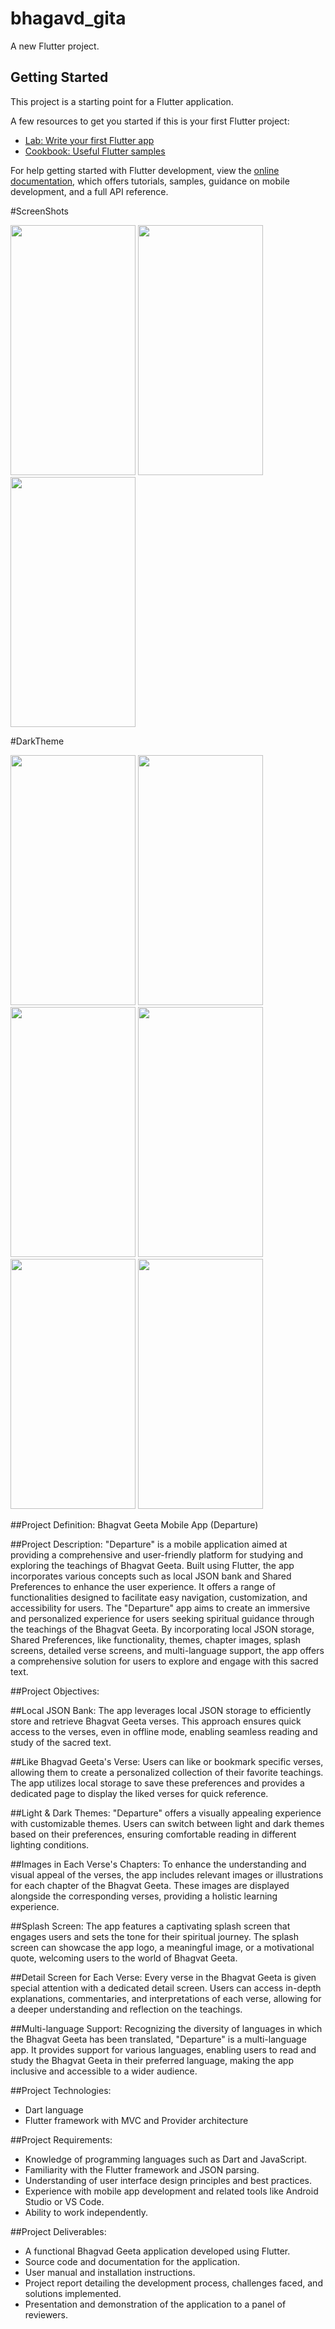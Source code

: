 # bhagavd_gita

A new Flutter project.

## Getting Started

This project is a starting point for a Flutter application.

A few resources to get you started if this is your first Flutter project:

- [Lab: Write your first Flutter app](https://docs.flutter.dev/get-started/codelab)
- [Cookbook: Useful Flutter samples](https://docs.flutter.dev/cookbook)

For help getting started with Flutter development, view the
[online documentation](https://docs.flutter.dev/), which offers tutorials,
samples, guidance on mobile development, and a full API reference.

#ScreenShots

<img src="https://github.com/khushal1099/bhagavd_gita/assets/138639130/9fd514e2-6651-4001-9f18-8e871de96b74" width="200" height="400">
<img src="https://github.com/khushal1099/bhagavd_gita/assets/138639130/d43810fa-c501-43fe-9c5f-db9df49c7031" width="200" height="400">
<img src="https://github.com/khushal1099/bhagavd_gita/assets/138639130/28677054-b4f8-4d2a-8c01-ef834bbe7eb4" width="200" height="400">

#DarkTheme

<img src="https://github.com/khushal1099/bhagavd_gita/assets/138639130/41cf2e36-2007-4086-9ad9-1d31fc1a3d31" width="200" height="400">
<img src="https://github.com/khushal1099/bhagavd_gita/assets/138639130/e21c1f36-dcae-4516-bdd9-edc50ac26658" width="200" height="400">
<img src="https://github.com/khushal1099/bhagavd_gita/assets/138639130/eaa0fea7-18b8-444a-987b-b0f1a211da15" width="200" height="400">
<img src="https://github.com/khushal1099/bhagavd_gita/assets/138639130/adda6a8a-0a29-4674-b505-3a06ded76955" width="200" height="400">
<img src="https://github.com/khushal1099/bhagavd_gita/assets/138639130/51d11216-3474-4878-8358-2669fdb15603" width="200" height="400">
<img src="https://github.com/khushal1099/bhagavd_gita/assets/138639130/6bf8f9cd-519e-4b1a-9854-6afa39ba576f" width="200" height="400">

##Project Definition: Bhagvat Geeta Mobile App (Departure)

##Project Description:
"Departure" is a mobile application aimed at providing a comprehensive and user-friendly
platform for studying and exploring the teachings of Bhagvat Geeta. Built using Flutter, the app
incorporates various concepts such as local JSON bank and Shared Preferences to enhance the
user experience. It offers a range of functionalities designed to facilitate easy navigation,
customization, and accessibility for users.
The "Departure" app aims to create an immersive and personalized experience for users seeking
spiritual guidance through the teachings of the Bhagvat Geeta. By incorporating local JSON
storage, Shared Preferences, like functionality, themes, chapter images, splash screens, detailed
verse screens, and multi-language support, the app offers a comprehensive solution for users to
explore and engage with this sacred text.

##Project Objectives:

##Local JSON Bank: The app leverages local JSON storage to efficiently store and retrieve
Bhagvat Geeta verses. This approach ensures quick access to the verses, even in offline mode,
enabling seamless reading and study of the sacred text.

##Like Bhagvad Geeta's Verse: Users can like or bookmark specific verses, allowing them to
create a personalized collection of their favorite teachings. The app utilizes local storage to save
these preferences and provides a dedicated page to display the liked verses for quick reference.

##Light & Dark Themes: "Departure" offers a visually appealing experience with customizable
themes. Users can switch between light and dark themes based on their preferences, ensuring
comfortable reading in different lighting conditions.

##Images in Each Verse's Chapters: To enhance the understanding and visual appeal of the
verses, the app includes relevant images or illustrations for each chapter of the Bhagvat Geeta.
These images are displayed alongside the corresponding verses, providing a holistic learning
experience.

##Splash Screen: The app features a captivating splash screen that engages users and sets the tone
for their spiritual journey. The splash screen can showcase the app logo, a meaningful image, or
a motivational quote, welcoming users to the world of Bhagvat Geeta.

##Detail Screen for Each Verse: Every verse in the Bhagvat Geeta is given special attention with
a dedicated detail screen. Users can access in-depth explanations, commentaries, and
interpretations of each verse, allowing for a deeper understanding and reflection on the
teachings.

##Multi-language Support: Recognizing the diversity of languages in which the Bhagvat Geeta
has been translated, "Departure" is a multi-language app. It provides support for various
languages, enabling users to read and study the Bhagvat Geeta in their preferred language,
making the app inclusive and accessible to a wider audience.

##Project Technologies:
- Dart language
- Flutter framework with MVC and Provider architecture

##Project Requirements:
- Knowledge of programming languages such as Dart and JavaScript.
- Familiarity with the Flutter framework and JSON parsing.
- Understanding of user interface design principles and best practices.
- Experience with mobile app development and related tools like Android Studio or VS Code.
- Ability to work independently.

##Project Deliverables:
- A functional Bhagvad Geeta application developed using Flutter.
- Source code and documentation for the application.
- User manual and installation instructions.
- Project report detailing the development process, challenges faced, and solutions implemented.
- Presentation and demonstration of the application to a panel of reviewers.






